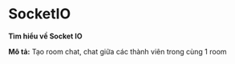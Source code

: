 # SocketIO
**Tìm hiểu về Socket IO**


**Mô tả:**
Tạo room chat, chat giữa các thành viên trong cùng 1 room


